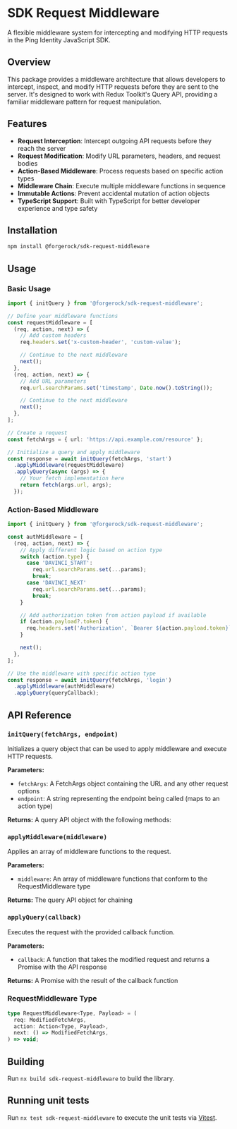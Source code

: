 # SDK Request Middleware

A flexible middleware system for intercepting and modifying HTTP requests in the Ping Identity JavaScript SDK.

## Overview

This package provides a middleware architecture that allows developers to intercept, inspect, and modify HTTP requests before they are sent to the server. It's designed to work with Redux Toolkit's Query API, providing a familiar middleware pattern for request manipulation.

## Features

- **Request Interception**: Intercept outgoing API requests before they reach the server
- **Request Modification**: Modify URL parameters, headers, and request bodies
- **Action-Based Middleware**: Process requests based on specific action types
- **Middleware Chain**: Execute multiple middleware functions in sequence
- **Immutable Actions**: Prevent accidental mutation of action objects
- **TypeScript Support**: Built with TypeScript for better developer experience and type safety

## Installation

```bash
npm install @forgerock/sdk-request-middleware
```

## Usage

### Basic Usage

```typescript
import { initQuery } from '@forgerock/sdk-request-middleware';

// Define your middleware functions
const requestMiddleware = [
  (req, action, next) => {
    // Add custom headers
    req.headers.set('x-custom-header', 'custom-value');

    // Continue to the next middleware
    next();
  },
  (req, action, next) => {
    // Add URL parameters
    req.url.searchParams.set('timestamp', Date.now().toString());

    // Continue to the next middleware
    next();
  },
];

// Create a request
const fetchArgs = { url: 'https://api.example.com/resource' };

// Initialize a query and apply middleware
const response = await initQuery(fetchArgs, 'start')
  .applyMiddleware(requestMiddleware)
  .applyQuery(async (args) => {
    // Your fetch implementation here
    return fetch(args.url, args);
  });
```

### Action-Based Middleware

```typescript
import { initQuery } from '@forgerock/sdk-request-middleware';

const authMiddleware = [
  (req, action, next) => {
    // Apply different logic based on action type
    switch (action.type) {
      case 'DAVINCI_START':
        req.url.searchParams.set(...params);
        break;
      case 'DAVINCI_NEXT'
        req.url.searchParams.set(...params);
        break;
    }

    // Add authorization token from action payload if available
    if (action.payload?.token) {
      req.headers.set('Authorization', `Bearer ${action.payload.token}`);
    }

    next();
  },
];

// Use the middleware with specific action type
const response = await initQuery(fetchArgs, 'login')
  .applyMiddleware(authMiddleware)
  .applyQuery(queryCallback);
```

## API Reference

### `initQuery(fetchArgs, endpoint)`

Initializes a query object that can be used to apply middleware and execute HTTP requests.

**Parameters:**

- `fetchArgs`: A FetchArgs object containing the URL and any other request options
- `endpoint`: A string representing the endpoint being called (maps to an action type)

**Returns:**
A query API object with the following methods:

### `applyMiddleware(middleware)`

Applies an array of middleware functions to the request.

**Parameters:**

- `middleware`: An array of middleware functions that conform to the RequestMiddleware type

**Returns:**
The query API object for chaining

### `applyQuery(callback)`

Executes the request with the provided callback function.

**Parameters:**

- `callback`: A function that takes the modified request and returns a Promise with the API response

**Returns:**
A Promise with the result of the callback function

### RequestMiddleware Type

```typescript
type RequestMiddleware<Type, Payload> = (
  req: ModifiedFetchArgs,
  action: Action<Type, Payload>,
  next: () => ModifiedFetchArgs,
) => void;
```

## Building

Run `nx build sdk-request-middleware` to build the library.

## Running unit tests

Run `nx test sdk-request-middleware` to execute the unit tests via [Vitest](https://vitest.dev/).
